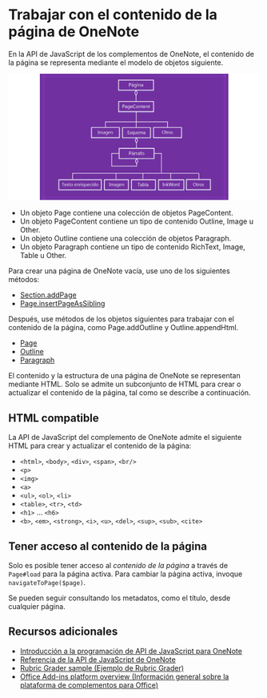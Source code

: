# <a name="work-with-onenote-page-content"></a>Trabajar con el contenido de la página de OneNote 

En la API de JavaScript de los complementos de OneNote, el contenido de la página se representa mediante el modelo de objetos siguiente.

  ![Diagrama del modelo de objetos Page de OneNote](../../images/OneNoteOM-page.png)

- Un objeto Page contiene una colección de objetos PageContent.
- Un objeto PageContent contiene un tipo de contenido Outline, Image u Other.
- Un objeto Outline contiene una colección de objetos Paragraph.
- Un objeto Paragraph contiene un tipo de contenido RichText, Image, Table u Other.

Para crear una página de OneNote vacía, use uno de los siguientes métodos:

- [Section.addPage](../../reference/onenote/section.md#addpagetitle-string)
- [Page.insertPageAsSibling](../../reference/onenote/page.md#insertpageassiblinglocation-string-title-string)

Después, use métodos de los objetos siguientes para trabajar con el contenido de la página, como Page.addOutline y Outline.appendHtml. 

- [Page](../../reference/onenote/page.md)
- [Outline](../../reference/onenote/outline.md)
- [Paragraph](../../reference/onenote/paragraph.md)

El contenido y la estructura de una página de OneNote se representan mediante HTML. Solo se admite un subconjunto de HTML para crear o actualizar el contenido de la página, tal como se describe a continuación.

## <a name="supported-html"></a>HTML compatible

La API de JavaScript del complemento de OneNote admite el siguiente HTML para crear y actualizar el contenido de la página:

- `<html>`, `<body>`, `<div>`, `<span>`, `<br/>` 
- `<p>`
- `<img>`
- `<a>`
- `<ul>`, `<ol>`, `<li>` 
- `<table>`, `<tr>`, `<td>`
- `<h1>` ... `<h6>`
- `<b>`, `<em>`, `<strong>`, `<i>`, `<u>`, `<del>`, `<sup>`, `<sub>`, `<cite>`

## <a name="accessing-page-contents"></a>Tener acceso al contenido de la página

Solo es posible tener acceso al *contenido de la página* a través de `Page#load` para la página activa. Para cambiar la página activa, invoque `navigateToPage($page)`.

Se pueden seguir consultando los metadatos, como el título, desde cualquier página.

## <a name="additional-resources"></a>Recursos adicionales

- [Introducción a la programación de API de JavaScript para OneNote](onenote-add-ins-programming-overview.md)
- [Referencia de la API de JavaScript de OneNote](../../reference/onenote/onenote-add-ins-javascript-reference.md)
- [Rubric Grader sample (Ejemplo de Rubric Grader)](https://github.com/OfficeDev/OneNote-Add-in-Rubric-Grader)
- [Office Add-ins platform overview (Información general sobre la plataforma de complementos para Office)](https://dev.office.com/docs/add-ins/overview/office-add-ins)

